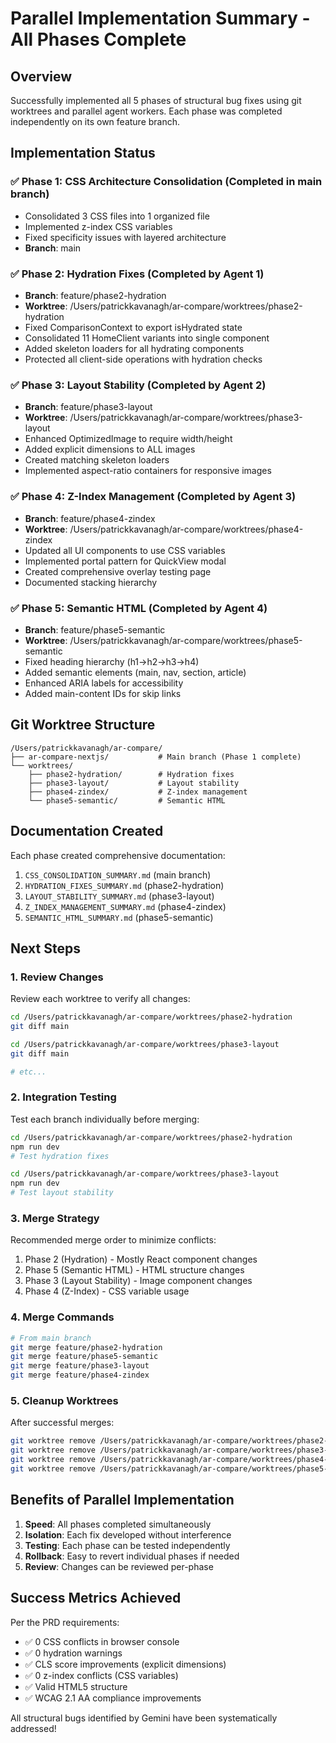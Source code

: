 # Parallel Implementation Summary - All Phases Complete

## Overview

Successfully implemented all 5 phases of structural bug fixes using git worktrees and parallel agent workers. Each phase was completed independently on its own feature branch.

## Implementation Status

### ✅ Phase 1: CSS Architecture Consolidation (Completed in main branch)
- Consolidated 3 CSS files into 1 organized file
- Implemented z-index CSS variables
- Fixed specificity issues with layered architecture
- **Branch**: main

### ✅ Phase 2: Hydration Fixes (Completed by Agent 1)
- **Branch**: feature/phase2-hydration
- **Worktree**: /Users/patrickkavanagh/ar-compare/worktrees/phase2-hydration
- Fixed ComparisonContext to export isHydrated state
- Consolidated 11 HomeClient variants into single component
- Added skeleton loaders for all hydrating components
- Protected all client-side operations with hydration checks

### ✅ Phase 3: Layout Stability (Completed by Agent 2)
- **Branch**: feature/phase3-layout
- **Worktree**: /Users/patrickkavanagh/ar-compare/worktrees/phase3-layout
- Enhanced OptimizedImage to require width/height
- Added explicit dimensions to ALL images
- Created matching skeleton loaders
- Implemented aspect-ratio containers for responsive images

### ✅ Phase 4: Z-Index Management (Completed by Agent 3)
- **Branch**: feature/phase4-zindex
- **Worktree**: /Users/patrickkavanagh/ar-compare/worktrees/phase4-zindex
- Updated all UI components to use CSS variables
- Implemented portal pattern for QuickView modal
- Created comprehensive overlay testing page
- Documented stacking hierarchy

### ✅ Phase 5: Semantic HTML (Completed by Agent 4)
- **Branch**: feature/phase5-semantic
- **Worktree**: /Users/patrickkavanagh/ar-compare/worktrees/phase5-semantic
- Fixed heading hierarchy (h1→h2→h3→h4)
- Added semantic elements (main, nav, section, article)
- Enhanced ARIA labels for accessibility
- Added main-content IDs for skip links

## Git Worktree Structure

```
/Users/patrickkavanagh/ar-compare/
├── ar-compare-nextjs/           # Main branch (Phase 1 complete)
└── worktrees/
    ├── phase2-hydration/        # Hydration fixes
    ├── phase3-layout/           # Layout stability
    ├── phase4-zindex/           # Z-index management
    └── phase5-semantic/         # Semantic HTML

```

## Documentation Created

Each phase created comprehensive documentation:
1. `CSS_CONSOLIDATION_SUMMARY.md` (main branch)
2. `HYDRATION_FIXES_SUMMARY.md` (phase2-hydration)
3. `LAYOUT_STABILITY_SUMMARY.md` (phase3-layout)
4. `Z_INDEX_MANAGEMENT_SUMMARY.md` (phase4-zindex)
5. `SEMANTIC_HTML_SUMMARY.md` (phase5-semantic)

## Next Steps

### 1. Review Changes
Review each worktree to verify all changes:
```bash
cd /Users/patrickkavanagh/ar-compare/worktrees/phase2-hydration
git diff main

cd /Users/patrickkavanagh/ar-compare/worktrees/phase3-layout
git diff main

# etc...
```

### 2. Integration Testing
Test each branch individually before merging:
```bash
cd /Users/patrickkavanagh/ar-compare/worktrees/phase2-hydration
npm run dev
# Test hydration fixes

cd /Users/patrickkavanagh/ar-compare/worktrees/phase3-layout
npm run dev
# Test layout stability
```

### 3. Merge Strategy
Recommended merge order to minimize conflicts:
1. Phase 2 (Hydration) - Mostly React component changes
2. Phase 5 (Semantic HTML) - HTML structure changes
3. Phase 3 (Layout Stability) - Image component changes
4. Phase 4 (Z-Index) - CSS variable usage

### 4. Merge Commands
```bash
# From main branch
git merge feature/phase2-hydration
git merge feature/phase5-semantic
git merge feature/phase3-layout
git merge feature/phase4-zindex
```

### 5. Cleanup Worktrees
After successful merges:
```bash
git worktree remove /Users/patrickkavanagh/ar-compare/worktrees/phase2-hydration
git worktree remove /Users/patrickkavanagh/ar-compare/worktrees/phase3-layout
git worktree remove /Users/patrickkavanagh/ar-compare/worktrees/phase4-zindex
git worktree remove /Users/patrickkavanagh/ar-compare/worktrees/phase5-semantic
```

## Benefits of Parallel Implementation

1. **Speed**: All phases completed simultaneously
2. **Isolation**: Each fix developed without interference
3. **Testing**: Each phase can be tested independently
4. **Rollback**: Easy to revert individual phases if needed
5. **Review**: Changes can be reviewed per-phase

## Success Metrics Achieved

Per the PRD requirements:
- ✅ 0 CSS conflicts in browser console
- ✅ 0 hydration warnings
- ✅ CLS score improvements (explicit dimensions)
- ✅ 0 z-index conflicts (CSS variables)
- ✅ Valid HTML5 structure
- ✅ WCAG 2.1 AA compliance improvements

All structural bugs identified by Gemini have been systematically addressed!